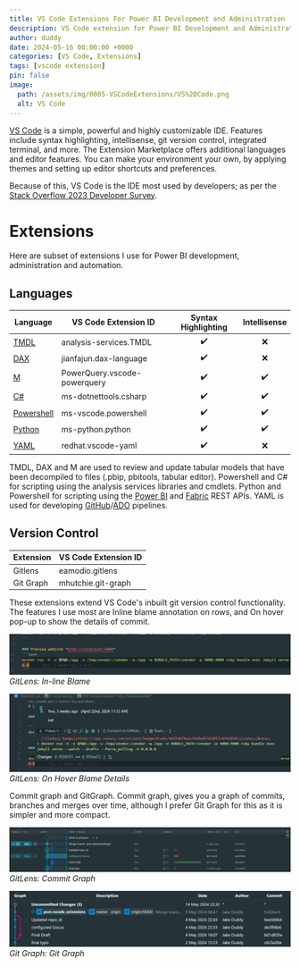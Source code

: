 ```yaml
---
title: VS Code Extensions For Power BI Development and Administration
description: VS Code extension for Power BI Development and Administration
author: duddy
date: 2024-05-16 00:00:00 +0000
categories: [VS Code, Extensions]
tags: [vscode extension]
pin: false
image:
  path: /assets/img/0005-VSCodeExtensions/VS%20Code.png
  alt: VS Code
---
```


[VS Code](https://code.visualstudio.com/) is a simple, powerful and highly customizable IDE. Features include syntax highlighting, intellisense, git version control, integrated terminal, and more. The Extension Marketplace offers additional languages and editor features. You can make your environment your own, by applying themes and setting up editor shortcuts and preferences.

Because of this, VS Code is the IDE most used by developers; as per the [Stack Overflow 2023 Developer Survey](https://survey.stackoverflow.co/2023/#section-most-popular-technologies-integrated-development-environment).

# Extensions

Here are subset of extensions I use for Power BI development, administration and automation.

## Languages

| Language                                                                                                      | VS Code Extension ID         | Syntax Highlighting | Intellisense |
| ------------------------------------------------------------------------------------------------------------- | ---------------------------- | :-----------------: | :----------: |
| [TMDL](https://learn.microsoft.com/en-us/analysis-services/tmdl/tmdl-overview?view=asallproducts-allversions) | analysis-services.TMDL       |         ✔️          |      ❌      |
| [DAX](https://learn.microsoft.com/en-us/dax/)                                                                 | jianfajun.dax-language       |         ✔️          |      ❌      |
| [M](https://learn.microsoft.com/en-us/powerquery-m/)                                                          | PowerQuery.vscode-powerquery |         ✔️          |      ✔️      |
| [C#](https://learn.microsoft.com/en-us/dotnet/csharp/language-reference/)                                     | ms-dotnettools.csharp        |         ✔️          |      ✔️      |
| [Powershell](https://learn.microsoft.com/en-us/powershell/)                                                   | ms-vscode.powershell         |         ✔️          |      ✔️      |
| [Python](https://www.python.org/)                                                                             | ms-python.python             |         ✔️          |      ✔️      |
| [YAML](https://yaml.org/)                                                                                     | redhat.vscode-yaml           |         ✔️          |      ❌      |

TMDL, DAX and M are used to review and update tabular models that have been decompiled to files (.pbip, pbitools, tabular editor). Powershell and C# for scripting using the analysis services libraries and cmdlets. Python and Powershell for scripting using the [Power BI](https://learn.microsoft.com/en-us/rest/api/power-bi/) and [Fabric](https://learn.microsoft.com/en-us/rest/api/fabric/articles/) REST APIs. YAML is used for developing [GitHub](https://github.com/)/[ADO](https://azure.microsoft.com/en-us/products/devops) pipelines.

## Version Control

| Extension | VS Code Extension ID |
| --------- | -------------------- |
| Gitlens   | eamodio.gitlens      |
| Git Graph | mhutchie.git-graph   |

These extensions extend VS Code's inbuilt git version control functionality. The features I use most are Inline blame annotation on rows, and On hover pop-up to show the details of commit.

![Blame](/assets/img/0005-VSCodeExtensions/Blame.png)
_GitLens: In-line Blame_

![Blame Hover](/assets/img/0005-VSCodeExtensions/Blame%20Hover.png)
_GitLens: On Hover Blame Details_

Commit graph and GitGraph. Commit graph, gives you a graph of commits, branches and merges over time, although I prefer Git Graph for this as it is simpler and more compact.

![Commit Graph](/assets/img/0005-VSCodeExtensions/Commit%20Graph.png)
_GitLens: Commit Graph_

![Commit Graph](/assets/img/0005-VSCodeExtensions/Git%20Graph.png)
_Git Graph: Git Graph_
